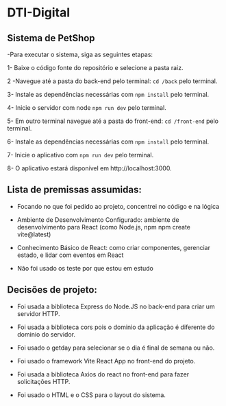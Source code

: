 # DTI-Digital

## Sistema de PetShop  

-Para executar o sistema, siga as seguintes etapas:

1- Baixe o código fonte do repositório e selecione a pasta raiz.

2 -Navegue até a pasta do back-end pelo terminal: `cd /back` pelo terminal.

3- Instale as dependências necessárias com `npm install` pelo terminal.

4- Inicie o servidor com node `npm run dev` pelo terminal.

5- Em outro terminal navegue até a pasta do front-end: `cd /front-end` pelo terminal.

6- Instale as dependências necessárias com `npm install` pelo terminal.

7- Inicie o aplicativo com `npm run dev` pelo terminal.

8- O aplicativo estará disponível em http://localhost:3000.

 ## Lista de premissas assumidas:
- Focando no que foi pedido ao projeto, concentrei no código e na lógica
  
- Ambiente de Desenvolvimento Configurado: ambiente de desenvolvimento para React (como Node.js, npm npm create vite@latest)

- Conhecimento Básico de React: como criar componentes, gerenciar estado, e lidar com eventos em React
  
- Não foi usado os teste por que estou em estudo



## Decisões de projeto: 

- Foi usada a biblioteca Express do Node.JS no back-end para criar um servidor HTTP.

- Foi usada a biblioteca cors pois o dominio da aplicação é diferente do dominio do servidor.

- Foi usado o getday para selecionar se o dia é final de semana ou não.

- Foi usado o framework Vite React App no front-end do projeto.

- Foi usada a biblioteca Axios do react no front-end para fazer solicitações HTTP.

- Foi usado o HTML e o CSS para o layout do sistema.
